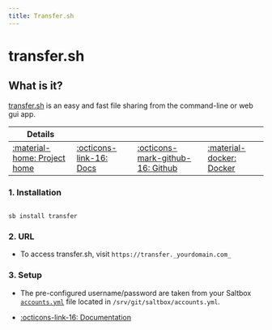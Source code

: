 ```yaml
---
title: Transfer.sh
---
```


# transfer.sh

## What is it?

[transfer.sh](https://transfer.sh/) is an easy and fast file sharing from the command-line or web gui app.

| Details     |             |             |             |
|-------------|-------------|-------------|-------------|
| [:material-home: Project home ](https://transfer.sh/) | [:octicons-link-16: Docs](https://github.com/dutchcoders/transfer.sh) | [:octicons-mark-github-16: Github](https://www.github.com/dutchcoders/transfer.sh) | [:material-docker: Docker ](https://hub.docker.com/r/dutchcoders/transfer.sh)|

### 1. Installation

``` shell

sb install transfer

```

### 2. URL

- To access transfer.sh, visit `https://transfer._yourdomain.com_`

### 3. Setup

- The pre-configured username/password are taken from your Saltbox [`accounts.yml`](/saltbox/install#configuration) file located in `/srv/git/saltbox/accounts.yml`.

- [:octicons-link-16: Documentation](https://github.com/dutchcoders/transfer.sh)
